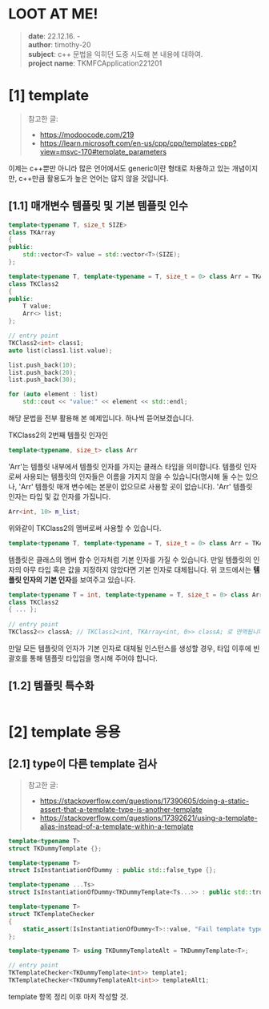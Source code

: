 # LOOT AT ME!

> **date**: 22.12.16. - <br>
> **author**: timothy-20 <br>
> **subject**: c++ 문법을 익히던 도중 시도해 본 내용에 대하여.<br>
> **project name**: TKMFCApplication221201
> 
[1] template
===
> 참고한 글:
> - https://modoocode.com/219
> - https://learn.microsoft.com/en-us/cpp/cpp/templates-cpp?view=msvc-170#template_parameters

이제는 c++뿐만 아니라 많은 언어에서도 generic이란 형태로 차용하고 있는 개념이지만, c++만큼 활용도가 높은 언어는 많지 않을 것입니다. 

[1.1] 매개변수 템플릿 및 기본 템플릿 인수
---
```c++
template<typename T, size_t SIZE>
class TKArray
{
public:
    std::vector<T> value = std::vector<T>(SIZE);
};

template<typename T, template<typename = T, size_t = 0> class Arr = TKArray>
class TKClass2
{
public:
    T value;
    Arr<> list;
};

// entry point
TKClass2<int> class1;
auto list(class1.list.value);

list.push_back(10);
list.push_back(20);
list.push_back(30);

for (auto element : list)
    std::cout << "value:" << element << std::endl;
```
해당 문법을 전부 활용해 본 예제입니다. 하나씩 뜯어보겠습니다.

TKClass2의 2번째 템플릿 인자인 

```c++
template<typename, size_t> class Arr
```
'Arr'는 템플릿 내부에서 템플릿 인자를 가지는 클래스 타입을 의미합니다. 템플릿 인자로써 사용되는
템플릿의 인자들은 이름을 가지지 않을 수 있습니다(명시해 둘 수는 있으나, 'Arr' 템플릿 매개 변수에는 본문이 없으므로
사용할 곳이 없습니다). 'Arr' 템플릿 인자는 타입 및 값 인자를 가집니다.

```c++
Arr<int, 10> m_list;
```
위와같이 TKClass2의 멤버로써 사용할 수 있습니다. 

```c++
template<typename T, template<typename = T, size_t = 0> class Arr = TKArray>
```
템플릿은 클래스의 멤버 함수 인자처럼 기본 인자를 가질 수 있습니다. 만일 템플릿의 인자의 아무 타입 혹은 값을
지정하지 않았다면 기본 인자로 대체됩니다. 위 코드에서는 **템플릿 인자의 기본 인자**를 보여주고 있습니다.

```c++
template<typename T = int, template<typename = T, size_t = 0> class Arr = TKArray>
class TKClass2
{ ... };
        
// entry point
TKClass2<> classA; // TKClass2<int, TKArray<int, 0>> classA; 로 연역됩니다.
```
만일 모든 템플릿의 인자가 기본 인자로 대체될 인스턴스를 생성할 경우, 타입 이후에 빈 괄호를 통해 
템플릿 타입임을 명시해 주어야 합니다.

[1.2] 템플릿 특수화
---
```c++

```

[2] template 응용
===
[2.1] type이 다른 template 검사
---
> 참고한 글:
> - https://stackoverflow.com/questions/17390605/doing-a-static-assert-that-a-template-type-is-another-template
> - https://stackoverflow.com/questions/17392621/using-a-template-alias-instead-of-a-template-within-a-template

```c++
template<typename T>
struct TKDummyTemplate {};

template<typename T>
struct IsInstantiationOfDummy : public std::false_type {};

template<typename ...Ts>
struct IsInstantiationOfDummy<TKDummyTemplate<Ts...>> : public std::true_type {};

template<typename T>
struct TKTemplateChecker
{
	static_assert(IsInstantiationOfDummy<T>::value, "Fail template type!");
};

template<typename T> using TKDummyTemplateAlt = TKDummyTemplate<T>;

// entry point
TKTemplateChecker<TKDummyTemplate<int>> template1;
TKTemplateChecker<TKDummyTemplateAlt<int>> templateAlt1;
```
template 항목 정리 이후 마저 작성할 것.